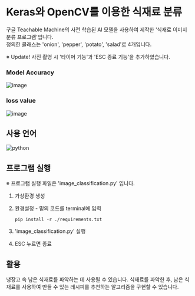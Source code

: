 # Keras와 OpenCV를 이용한 식재료 분류
구글 Teachable Machine의 사전 학습된 AI 모델을 사용하여 제작한 '식재료 이미지 분류 프로그램'입니다. <br>
정의한 클래스는 'onion', 'pepper', 'potato', 'salad'로 4개입니다. <br>

※ Update! 사진 촬영 시 '타이머 기능'과 'ESC 종료 기능'을 추가하였습니다.

### Model Accuracy
![image](https://github.com/kingodjerry/tm002/assets/143167244/50b78fa8-9625-453d-947e-7d071e866e2f)
### loss value
![image](https://github.com/kingodjerry/tm002/assets/143167244/cb9753d2-3b4c-49c9-b068-fe7cbd089f80)

## 사용 언어
![python](https://img.shields.io/badge/Python-3776AB?style=for-the-badge&logo=python&logoColor=white)

## 프로그램 실행
※ 프로그램 실행 파일은 'image_classification.py' 입니다. <br>
1. 가상환경 생성
2. 환경설정 - 밑의 코드를 terminal에 입력
   
   ```
   pip install -r ./requirements.txt
   ```
   
3. 'image_classification.py' 실행
4. ESC 누르면 종료

## 활용
냉장고 속 남은 식재료를 파악하는 데 사용될 수 있습니다. 식재료를 파악한 후, 남은 식재료를 사용하여 만들 수 있는 레시피를 추천하는 알고리즘을 구현할 수 있습니다. 
